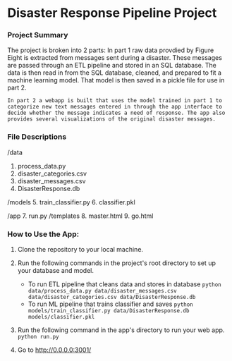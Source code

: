 # Disaster Response Pipeline Project

### Project Summary
The project is broken into 2 parts:
    In part 1 raw data provdied by Figure Eight is extracted from messages sent during a disaster. These messages are passed through an ETL pipeline and stored in an SQL database. The data is then read in from the SQL database, cleaned, and prepared to fit a machine learning model. That model is then saved in a pickle file for use in part 2.
    
    In part 2 a webapp is built that uses the model trained in part 1 to categorize new text messages entered in through the app interface to decide whether the message indicates a need of response. The app also provides several visualizations of the original disaster messages.

### File Descriptions
/data
1. process_data.py
2. disaster_categories.csv
3. disaster_messages.csv
4. DisasterResponse.db

/models
5. train_classifier.py
6. classifier.pkl

/app
7. run.py
    /templates
    8. master.html
    9. go.html

### How to Use the App:
1. Clone the repository to your local machine.
2. Run the following commands in the project's root directory to set up your database and model.

    - To run ETL pipeline that cleans data and stores in database
        `python data/process_data.py data/disaster_messages.csv data/disaster_categories.csv data/DisasterResponse.db`
    - To run ML pipeline that trains classifier and saves
        `python models/train_classifier.py data/DisasterResponse.db models/classifier.pkl`

3. Run the following command in the app's directory to run your web app.
    `python run.py`

3. Go to http://0.0.0.0:3001/
